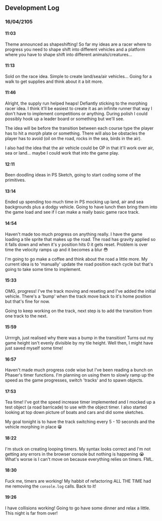 ## Development Log

### 16/04/2105

#### 11:03

Theme announced as shapeshifting! So far my ideas are a racer where to progress
you need to shape shift into different vehicles and a platform where you have to
shape shift into different animals/creatures...

#### 11:13

Sold on the race idea. Simple to create land/sea/air vehicles... Going for a
walk to get supplies and think about it a bit more.

#### 11:46

Alright, the supply run helped heaps! Defiantly sticking to the morphing racer
idea. I think it'll be easiest to create it as an infinite runner that way I
don't have to implement competitions or anything. During polish I could possibly
hook up a leader board or something but we'll see.

The idea will be before the transition between each course type the player has
to hit a morph plate or something. There will also be obstacles the player has
to avoid (oil on the road, rocks in the sea, birds in the air).

I also had the idea that the air vehicle could be OP in that it'll work over
air, sea or land... maybe I could work that into the game play.

#### 12:11

Been doodling ideas in PS Sketch, going to start coding some of the primitives.

#### 13:14

Ended up spending too much time in PS mocking up land, air and sea backgrounds
plus a dodgy vehicle. Going to have lunch then bring them into the game load and
see if I can make a really basic game race track.

#### 14:54

Haven't made too much progress on anything really. I have the game loading a
tile sprite that makes up the road. The road has gravity applied so it falls
down and when it's y position hits 0 it gets reset. Problem is over time the
velocity ramps up and it becomes a blur 😳

I'm going to go make a coffee and think about the road a little more. My 
current idea is to 'manually' update the road position each cycle but that's
going to take some time to implement.

#### 15:33

OMG, progress! I've the track moving and reseting and I've added the initial
vehicle. There's a 'bump' when the track move back to it's home position but
that's fine for now.

Going to keep working on the track, next step is to add the transition from one
track to the next.

#### 15:59

Urrrrgh, just realised why there was a bump in the transition! Turns out my game
height isn't evenly divisible by my tile height. Well then, I might have just
saved myself some time!

#### 16:57

Haven't made much progress code wise but I've been reading a bunch on Phaser's
timer functions. I'm planning on using them to slowly ramp up the speed as the
game progresses, switch 'tracks' and to spawn objects.

#### 17:53

Tea time! I've got the speed increase timer implemented and I mocked up a test
object (a road barricade) to use with the object timer. I also started looking
at top down picture of boats and cars and did some sketches.

My goal tonight is to have the track switching every 5 - 10 seconds and the
vehicle morphing in place 😁

#### 18:22

I'm stuck on creating looping timers. My syntax looks correct and I'm not
getting any errors in the browser console but nothing is happening 😭 What's
worse is I can't move on because everything relies on timers. FML.

#### 18:30

Fuck me, timers are working! My habbit of refactoring ALL THE TIME had me
removing the `console.log` calls. Back to it!

#### 19:26

I have collisions working! Going to go have some dinner and relax a little. This
night is far from over!